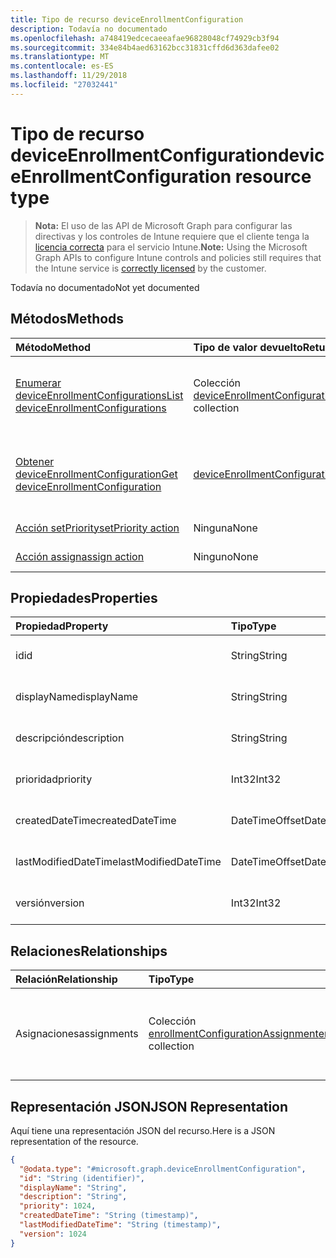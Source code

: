 ```yaml
---
title: Tipo de recurso deviceEnrollmentConfiguration
description: Todavía no documentado
ms.openlocfilehash: a748419edcecaeeafae96828048cf74929cb3f94
ms.sourcegitcommit: 334e84b4aed63162bcc31831cffd6d363dafee02
ms.translationtype: MT
ms.contentlocale: es-ES
ms.lasthandoff: 11/29/2018
ms.locfileid: "27032441"
---
```

# <a name="deviceenrollmentconfiguration-resource-type"></a><span data-ttu-id="e5e82-103">Tipo de recurso deviceEnrollmentConfiguration</span><span class="sxs-lookup"><span data-stu-id="e5e82-103">deviceEnrollmentConfiguration resource type</span></span>

> <span data-ttu-id="e5e82-104">**Nota:** El uso de las API de Microsoft Graph para configurar las directivas y los controles de Intune requiere que el cliente tenga la [licencia correcta](https://go.microsoft.com/fwlink/?linkid=839381) para el servicio Intune.</span><span class="sxs-lookup"><span data-stu-id="e5e82-104">**Note:** Using the Microsoft Graph APIs to configure Intune controls and policies still requires that the Intune service is [correctly licensed](https://go.microsoft.com/fwlink/?linkid=839381) by the customer.</span></span>

<span data-ttu-id="e5e82-105">Todavía no documentado</span><span class="sxs-lookup"><span data-stu-id="e5e82-105">Not yet documented</span></span>
## <a name="methods"></a><span data-ttu-id="e5e82-106">Métodos</span><span class="sxs-lookup"><span data-stu-id="e5e82-106">Methods</span></span>
|<span data-ttu-id="e5e82-107">Método</span><span class="sxs-lookup"><span data-stu-id="e5e82-107">Method</span></span>|<span data-ttu-id="e5e82-108">Tipo de valor devuelto</span><span class="sxs-lookup"><span data-stu-id="e5e82-108">Return Type</span></span>|<span data-ttu-id="e5e82-109">Descripción</span><span class="sxs-lookup"><span data-stu-id="e5e82-109">Description</span></span>|
|:---|:---|:---|
|[<span data-ttu-id="e5e82-110">Enumerar deviceEnrollmentConfigurations</span><span class="sxs-lookup"><span data-stu-id="e5e82-110">List deviceEnrollmentConfigurations</span></span>](../api/intune-onboarding-deviceenrollmentconfiguration-list.md)|<span data-ttu-id="e5e82-111">Colección [deviceEnrollmentConfiguration](../resources/intune-onboarding-deviceenrollmentconfiguration.md)</span><span class="sxs-lookup"><span data-stu-id="e5e82-111">[deviceEnrollmentConfiguration](../resources/intune-onboarding-deviceenrollmentconfiguration.md) collection</span></span>|<span data-ttu-id="e5e82-112">Enumere las propiedades y las relaciones de los objetos [deviceEnrollmentConfiguration](../resources/intune-onboarding-deviceenrollmentconfiguration.md).</span><span class="sxs-lookup"><span data-stu-id="e5e82-112">List properties and relationships of the [deviceEnrollmentConfiguration](../resources/intune-onboarding-deviceenrollmentconfiguration.md) objects.</span></span>|
|[<span data-ttu-id="e5e82-113">Obtener deviceEnrollmentConfiguration</span><span class="sxs-lookup"><span data-stu-id="e5e82-113">Get deviceEnrollmentConfiguration</span></span>](../api/intune-onboarding-deviceenrollmentconfiguration-get.md)|[<span data-ttu-id="e5e82-114">deviceEnrollmentConfiguration</span><span class="sxs-lookup"><span data-stu-id="e5e82-114">deviceEnrollmentConfiguration</span></span>](../resources/intune-onboarding-deviceenrollmentconfiguration.md)|<span data-ttu-id="e5e82-115">Lea las propiedades y las relaciones del objeto [deviceEnrollmentConfiguration](../resources/intune-onboarding-deviceenrollmentconfiguration.md).</span><span class="sxs-lookup"><span data-stu-id="e5e82-115">Read properties and relationships of the [deviceEnrollmentConfiguration](../resources/intune-onboarding-deviceenrollmentconfiguration.md) object.</span></span>|
|[<span data-ttu-id="e5e82-116">Acción setPriority</span><span class="sxs-lookup"><span data-stu-id="e5e82-116">setPriority action</span></span>](../api/intune-onboarding-deviceenrollmentconfiguration-setpriority.md)|<span data-ttu-id="e5e82-117">Ninguna</span><span class="sxs-lookup"><span data-stu-id="e5e82-117">None</span></span>|<span data-ttu-id="e5e82-118">Todavía no documentado</span><span class="sxs-lookup"><span data-stu-id="e5e82-118">Not yet documented</span></span>|
|[<span data-ttu-id="e5e82-119">Acción assign</span><span class="sxs-lookup"><span data-stu-id="e5e82-119">assign action</span></span>](../api/intune-onboarding-deviceenrollmentconfiguration-assign.md)|<span data-ttu-id="e5e82-120">Ninguno</span><span class="sxs-lookup"><span data-stu-id="e5e82-120">None</span></span>|<span data-ttu-id="e5e82-121">Todavía no documentado</span><span class="sxs-lookup"><span data-stu-id="e5e82-121">Not yet documented</span></span>|

## <a name="properties"></a><span data-ttu-id="e5e82-122">Propiedades</span><span class="sxs-lookup"><span data-stu-id="e5e82-122">Properties</span></span>
|<span data-ttu-id="e5e82-123">Propiedad</span><span class="sxs-lookup"><span data-stu-id="e5e82-123">Property</span></span>|<span data-ttu-id="e5e82-124">Tipo</span><span class="sxs-lookup"><span data-stu-id="e5e82-124">Type</span></span>|<span data-ttu-id="e5e82-125">Descripción</span><span class="sxs-lookup"><span data-stu-id="e5e82-125">Description</span></span>|
|:---|:---|:---|
|<span data-ttu-id="e5e82-126">id</span><span class="sxs-lookup"><span data-stu-id="e5e82-126">id</span></span>|<span data-ttu-id="e5e82-127">String</span><span class="sxs-lookup"><span data-stu-id="e5e82-127">String</span></span>|<span data-ttu-id="e5e82-128">Todavía no documentado</span><span class="sxs-lookup"><span data-stu-id="e5e82-128">Not yet documented</span></span>|
|<span data-ttu-id="e5e82-129">displayName</span><span class="sxs-lookup"><span data-stu-id="e5e82-129">displayName</span></span>|<span data-ttu-id="e5e82-130">String</span><span class="sxs-lookup"><span data-stu-id="e5e82-130">String</span></span>|<span data-ttu-id="e5e82-131">Todavía no documentado</span><span class="sxs-lookup"><span data-stu-id="e5e82-131">Not yet documented</span></span>|
|<span data-ttu-id="e5e82-132">descripción</span><span class="sxs-lookup"><span data-stu-id="e5e82-132">description</span></span>|<span data-ttu-id="e5e82-133">String</span><span class="sxs-lookup"><span data-stu-id="e5e82-133">String</span></span>|<span data-ttu-id="e5e82-134">Todavía no documentado</span><span class="sxs-lookup"><span data-stu-id="e5e82-134">Not yet documented</span></span>|
|<span data-ttu-id="e5e82-135">prioridad</span><span class="sxs-lookup"><span data-stu-id="e5e82-135">priority</span></span>|<span data-ttu-id="e5e82-136">Int32</span><span class="sxs-lookup"><span data-stu-id="e5e82-136">Int32</span></span>|<span data-ttu-id="e5e82-137">Todavía no documentado</span><span class="sxs-lookup"><span data-stu-id="e5e82-137">Not yet documented</span></span>|
|<span data-ttu-id="e5e82-138">createdDateTime</span><span class="sxs-lookup"><span data-stu-id="e5e82-138">createdDateTime</span></span>|<span data-ttu-id="e5e82-139">DateTimeOffset</span><span class="sxs-lookup"><span data-stu-id="e5e82-139">DateTimeOffset</span></span>|<span data-ttu-id="e5e82-140">Todavía no documentado</span><span class="sxs-lookup"><span data-stu-id="e5e82-140">Not yet documented</span></span>|
|<span data-ttu-id="e5e82-141">lastModifiedDateTime</span><span class="sxs-lookup"><span data-stu-id="e5e82-141">lastModifiedDateTime</span></span>|<span data-ttu-id="e5e82-142">DateTimeOffset</span><span class="sxs-lookup"><span data-stu-id="e5e82-142">DateTimeOffset</span></span>|<span data-ttu-id="e5e82-143">Todavía no documentado</span><span class="sxs-lookup"><span data-stu-id="e5e82-143">Not yet documented</span></span>|
|<span data-ttu-id="e5e82-144">versión</span><span class="sxs-lookup"><span data-stu-id="e5e82-144">version</span></span>|<span data-ttu-id="e5e82-145">Int32</span><span class="sxs-lookup"><span data-stu-id="e5e82-145">Int32</span></span>|<span data-ttu-id="e5e82-146">Todavía no documentado</span><span class="sxs-lookup"><span data-stu-id="e5e82-146">Not yet documented</span></span>|

## <a name="relationships"></a><span data-ttu-id="e5e82-147">Relaciones</span><span class="sxs-lookup"><span data-stu-id="e5e82-147">Relationships</span></span>
|<span data-ttu-id="e5e82-148">Relación</span><span class="sxs-lookup"><span data-stu-id="e5e82-148">Relationship</span></span>|<span data-ttu-id="e5e82-149">Tipo</span><span class="sxs-lookup"><span data-stu-id="e5e82-149">Type</span></span>|<span data-ttu-id="e5e82-150">Descripción</span><span class="sxs-lookup"><span data-stu-id="e5e82-150">Description</span></span>|
|:---|:---|:---|
|<span data-ttu-id="e5e82-151">Asignaciones</span><span class="sxs-lookup"><span data-stu-id="e5e82-151">assignments</span></span>|<span data-ttu-id="e5e82-152">Colección [enrollmentConfigurationAssignment](../resources/intune-onboarding-enrollmentconfigurationassignment.md)</span><span class="sxs-lookup"><span data-stu-id="e5e82-152">[enrollmentConfigurationAssignment](../resources/intune-onboarding-enrollmentconfigurationassignment.md) collection</span></span>|<span data-ttu-id="e5e82-153">La lista de asignaciones de grupo para el perfil de configuración del dispositivo.</span><span class="sxs-lookup"><span data-stu-id="e5e82-153">The list of group assignments for the device configuration profile.</span></span>|

## <a name="json-representation"></a><span data-ttu-id="e5e82-154">Representación JSON</span><span class="sxs-lookup"><span data-stu-id="e5e82-154">JSON Representation</span></span>
<span data-ttu-id="e5e82-155">Aquí tiene una representación JSON del recurso.</span><span class="sxs-lookup"><span data-stu-id="e5e82-155">Here is a JSON representation of the resource.</span></span>
<!-- {
  "blockType": "resource",
  "keyProperty": "id",
  "@odata.type": "microsoft.graph.deviceEnrollmentConfiguration"
}
-->
``` json
{
  "@odata.type": "#microsoft.graph.deviceEnrollmentConfiguration",
  "id": "String (identifier)",
  "displayName": "String",
  "description": "String",
  "priority": 1024,
  "createdDateTime": "String (timestamp)",
  "lastModifiedDateTime": "String (timestamp)",
  "version": 1024
}
```



